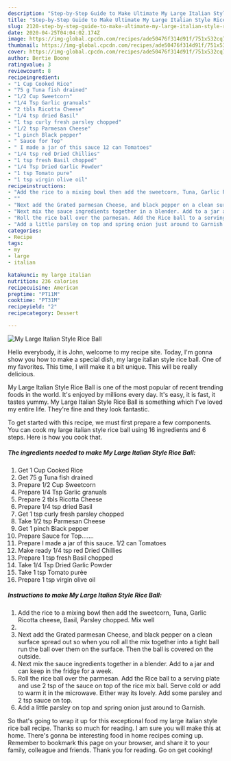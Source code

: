```yaml
---
description: "Step-by-Step Guide to Make Ultimate My Large Italian Style Rice Ball"
title: "Step-by-Step Guide to Make Ultimate My Large Italian Style Rice Ball"
slug: 2120-step-by-step-guide-to-make-ultimate-my-large-italian-style-rice-ball
date: 2020-04-25T04:04:02.174Z
image: https://img-global.cpcdn.com/recipes/ade50476f314d91f/751x532cq70/my-large-italian-style-rice-ball-recipe-main-photo.jpg
thumbnail: https://img-global.cpcdn.com/recipes/ade50476f314d91f/751x532cq70/my-large-italian-style-rice-ball-recipe-main-photo.jpg
cover: https://img-global.cpcdn.com/recipes/ade50476f314d91f/751x532cq70/my-large-italian-style-rice-ball-recipe-main-photo.jpg
author: Bertie Boone
ratingvalue: 3
reviewcount: 8
recipeingredient:
- "1 Cup Cooked Rice"
- "75 g Tuna fish drained"
- "1/2 Cup Sweetcorn"
- "1/4 Tsp Garlic granuals"
- "2 tbls Ricotta Cheese"
- "1/4 tsp dried Basil"
- "1 tsp curly fresh parsley chopped"
- "1/2 tsp Parmesan Cheese"
- "1 pinch Black pepper"
- " Sauce for Top"
- " I made a jar of this sauce 12 can Tomatoes"
- "1/4 tsp red Dried Chillies"
- "1 tsp fresh Basil chopped"
- "1/4 Tsp Dried Garlic Powder"
- "1 tsp Tomato pure"
- "1 tsp virgin olive oil"
recipeinstructions:
- "Add the rice to a mixing bowl then add the sweetcorn, Tuna, Garlic Ricotta cheese, Basil, Parsley chopped. Mix well"
- ""
- "Next add the Grated parmesan Cheese, and black pepper on a clean surface spread out so when you roll all the mix together into a tight ball run the ball over them on the surface. Then the ball is covered on the outside."
- "Next mix the sauce ingredients together in a blender. Add to a jar and can keep in the fridge for a week."
- "Roll the rice ball over the parmesan. Add the Rice ball to a serving plate and use 2 tsp of the sauce on top of the rice mix ball. Serve cold or add to warm it in the microwave. Either way its lovely. Add some parsley and 2 tsp sauce on top."
- "Add a little parsley on top and spring onion just around to Garnish."
categories:
- Recipe
tags:
- my
- large
- italian

katakunci: my large italian 
nutrition: 236 calories
recipecuisine: American
preptime: "PT11M"
cooktime: "PT31M"
recipeyield: "2"
recipecategory: Dessert

---
```



![My Large Italian Style Rice Ball](https://img-global.cpcdn.com/recipes/ade50476f314d91f/751x532cq70/my-large-italian-style-rice-ball-recipe-main-photo.jpg)

Hello everybody, it is John, welcome to my recipe site. Today, I'm gonna show you how to make a special dish, my large italian style rice ball. One of my favorites. This time, I will make it a bit unique. This will be really delicious.



My Large Italian Style Rice Ball is one of the most popular of recent trending foods in the world. It's enjoyed by millions every day. It's easy, it is fast, it tastes yummy. My Large Italian Style Rice Ball is something which I've loved my entire life. They're fine and they look fantastic.


To get started with this recipe, we must first prepare a few components. You can cook my large italian style rice ball using 16 ingredients and 6 steps. Here is how you cook that.

<!--inarticleads1-->

##### The ingredients needed to make My Large Italian Style Rice Ball:

1. Get 1 Cup Cooked Rice
1. Get 75 g Tuna fish drained
1. Prepare 1/2 Cup Sweetcorn
1. Prepare 1/4 Tsp Garlic granuals
1. Prepare 2 tbls Ricotta Cheese
1. Prepare 1/4 tsp dried Basil
1. Get 1 tsp curly fresh parsley chopped
1. Take 1/2 tsp Parmesan Cheese
1. Get 1 pinch Black pepper
1. Prepare  Sauce for Top.......
1. Prepare  I made a jar of this sauce. 1/2 can Tomatoes
1. Make ready 1/4 tsp red Dried Chillies
1. Prepare 1 tsp fresh Basil chopped
1. Take 1/4 Tsp Dried Garlic Powder
1. Take 1 tsp Tomato purèe
1. Prepare 1 tsp virgin olive oil




<!--inarticleads2-->

##### Instructions to make My Large Italian Style Rice Ball:

1. Add the rice to a mixing bowl then add the sweetcorn, Tuna, Garlic Ricotta cheese, Basil, Parsley chopped. Mix well
1. 
1. Next add the Grated parmesan Cheese, and black pepper on a clean surface spread out so when you roll all the mix together into a tight ball run the ball over them on the surface. Then the ball is covered on the outside.
1. Next mix the sauce ingredients together in a blender. Add to a jar and can keep in the fridge for a week.
1. Roll the rice ball over the parmesan. Add the Rice ball to a serving plate and use 2 tsp of the sauce on top of the rice mix ball. Serve cold or add to warm it in the microwave. Either way its lovely. Add some parsley and 2 tsp sauce on top.
1. Add a little parsley on top and spring onion just around to Garnish.




So that's going to wrap it up for this exceptional food my large italian style rice ball recipe. Thanks so much for reading. I am sure you will make this at home. There's gonna be interesting food in home recipes coming up. Remember to bookmark this page on your browser, and share it to your family, colleague and friends. Thank you for reading. Go on get cooking!
